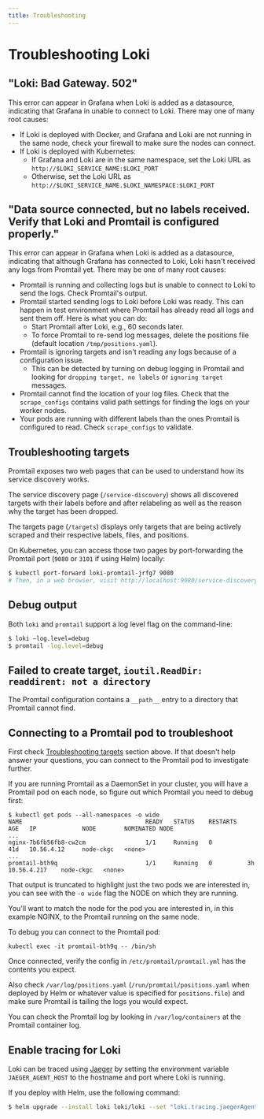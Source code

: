 ```yaml
---
title: Troubleshooting
---
```

# Troubleshooting Loki

## "Loki: Bad Gateway. 502"

This error can appear in Grafana when Loki is added as a
datasource, indicating that Grafana in unable to connect to Loki. There may
one of many root causes:

- If Loki is deployed with Docker, and Grafana and Loki are not running in the
  same node, check your firewall to make sure the nodes can connect.
- If Loki is deployed with Kubernetes:
    - If Grafana and Loki are in the same namespace, set the Loki URL as
      `http://$LOKI_SERVICE_NAME:$LOKI_PORT`
    - Otherwise, set the Loki URL as
      `http://$LOKI_SERVICE_NAME.$LOKI_NAMESPACE:$LOKI_PORT`

## "Data source connected, but no labels received. Verify that Loki and Promtail is configured properly."

This error can appear in Grafana when Loki is added as a datasource, indicating
that although Grafana has connected to Loki, Loki hasn't received any logs from
Promtail yet. There may be one of many root causes:

- Promtail is running and collecting logs but is unable to connect to Loki to
  send the logs. Check Promtail's output.
- Promtail started sending logs to Loki before Loki was ready. This can
  happen in test environment where Promtail has already read all logs and sent
  them off. Here is what you can do:
    - Start Promtail after Loki, e.g., 60 seconds later.
    - To force Promtail to re-send log messages, delete the positions file
      (default location `/tmp/positions.yaml`).
- Promtail is ignoring targets and isn't reading any logs because of a
  configuration issue.
    - This can be detected by turning on debug logging in Promtail and looking
      for `dropping target, no labels` or `ignoring target` messages.
- Promtail cannot find the location of your log files. Check that the
  `scrape_configs` contains valid path settings for finding the logs on your
  worker nodes.
- Your pods are running with different labels than the ones Promtail is
  configured to read. Check `scrape_configs` to validate.

## Troubleshooting targets

Promtail exposes two web pages that can be used to understand how its service
discovery works.

The service discovery page (`/service-discovery`) shows all
discovered targets with their labels before and after relabeling as well as
the reason why the target has been dropped.

The targets page (`/targets`) displays only targets that are being actively
scraped and their respective labels, files, and positions.

On Kubernetes, you can access those two pages by port-forwarding the Promtail
port (`9080` or `3101` if using Helm) locally:

```bash
$ kubectl port-forward loki-promtail-jrfg7 9080
# Then, in a web browser, visit http://localhost:9080/service-discovery
```

## Debug output

Both `loki` and `promtail` support a log level flag on the command-line:

```bash
$ loki —log.level=debug
$ promtail -log.level=debug
```

## Failed to create target, `ioutil.ReadDir: readdirent: not a directory`

The Promtail configuration contains a `__path__` entry to a directory that
Promtail cannot find.

## Connecting to a Promtail pod to troubleshoot

First check [Troubleshooting targets](#troubleshooting-targets) section above.
If that doesn't help answer your questions, you can connect to the Promtail pod
to investigate further.

If you are running Promtail as a DaemonSet in your cluster, you will have a
Promtail pod on each node, so figure out which Promtail you need to debug first:


```shell
$ kubectl get pods --all-namespaces -o wide
NAME                                   READY   STATUS    RESTARTS   AGE   IP             NODE        NOMINATED NODE
...
nginx-7b6fb56fb8-cw2cm                 1/1     Running   0          41d   10.56.4.12     node-ckgc   <none>
...
promtail-bth9q                         1/1     Running   0          3h    10.56.4.217    node-ckgc   <none>
```

That output is truncated to highlight just the two pods we are interested in,
you can see with the `-o wide` flag the NODE on which they are running.

You'll want to match the node for the pod you are interested in, in this example
NGINX, to the Promtail running on the same node.

To debug you can connect to the Promtail pod:

```shell
kubectl exec -it promtail-bth9q -- /bin/sh
```

Once connected, verify the config in `/etc/promtail/promtail.yml` has the
contents you expect.

Also check `/var/log/positions.yaml` (`/run/promtail/positions.yaml` when
deployed by Helm or whatever value is specified for `positions.file`) and make
sure Promtail is tailing the logs you would expect.

You can check the Promtail log by looking in `/var/log/containers` at the
Promtail container log.

## Enable tracing for Loki

Loki can be traced using [Jaeger](https://www.jaegertracing.io/) by setting
the environment variable `JAEGER_AGENT_HOST` to the hostname and port where
Loki is running.

If you deploy with Helm, use the following command:

```bash
$ helm upgrade --install loki loki/loki --set "loki.tracing.jaegerAgentHost=YOUR_JAEGER_AGENT_HOST"
```
